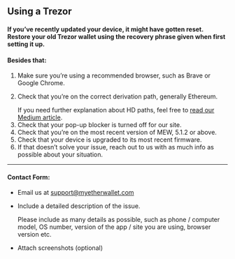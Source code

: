 ## Using a Trezor

#### If you’ve recently updated your device, it might have gotten reset. Restore your old Trezor wallet using the recovery phrase given when first setting it up.

#### Besides that:

1. Make sure you’re using a recommended browser, such as Brave or Google Chrome.
2. <p>Check that you’re on the correct derivation path, generally Ethereum.</p>
   <note>If you need further explanation about HD paths, feel free to <a rel="noopener noreferrer" href="https://medium.com/myetherwallet/hd-wallets-and-derivation-paths-explained-865a643c7bf2">read our Medium article</a>.</note>
3. Check that your pop-up blocker is turned off for our site.
4. Check that you’re on the most recent version of MEW, 5.1.2 or above.
5. Check that your device is upgraded to its most recent firmware.
6. If that doesn’t solve your issue, reach out to us with as much info as possible about your situation.

---

#### Contact Form:

- Email us at support@myetherwallet.com

- <p>Include a detailed description of the issue.</p>
  <note>Please include as many details as possible, such as phone / computer model, OS number, version of the app / site you are using, browser version etc.</note>

- Attach screenshots (optional)
